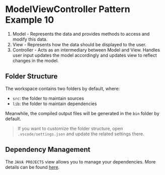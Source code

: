 # ModelViewController Pattern Example 10

1. Model - Represents the data and provides methods to access and modify this data.
2. View - Represents how the data should be displayed to the user.
3. Controller - Acts as an intermediary between Model and View. Handles user input updates the model accordingly and updates view to reflect changes in the model.

## Folder Structure

The workspace contains two folders by default, where:

- `src`: the folder to maintain sources
- `lib`: the folder to maintain dependencies

Meanwhile, the compiled output files will be generated in the `bin` folder by default.

> If you want to customize the folder structure, open `.vscode/settings.json` and update the related settings there.

## Dependency Management

The `JAVA PROJECTS` view allows you to manage your dependencies. More details can be found [here](https://github.com/microsoft/vscode-java-dependency#manage-dependencies).
